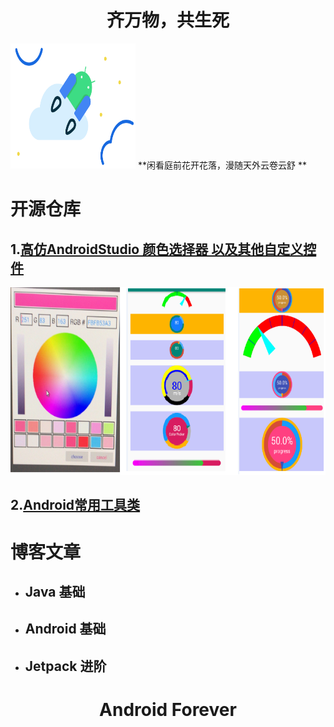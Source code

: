 # <center> 齐万物，共生死</center>

<img src=".\file\hero.svg" width = "200" height = "200"/> **闲看庭前花开花落，漫随天外云卷云舒 ** 

# 开源仓库 

## 1.[高仿AndroidStudio 颜色选择器 以及其他自定义控件](https://github.com/zhanpple/colorPicker)



<img src=".\file\color_picker.png" height = "300"/>




##  2.[Android常用工具类](https://github.com/zhanpple/utils)




# 博客文章

- ## Java 基础

- ## Android 基础

- ##  Jetpack 进阶




# <center> Android Forever</center>

